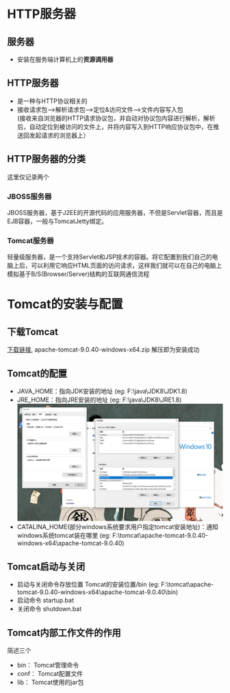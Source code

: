 # HTTP服务器
## 服务器
* 安装在服务端计算机上的**资源调用器**
## HTTP服务器
* 是一种与HTTP协议相关的
* 接收请求包-->解析请求包-->定位&访问文件-->文件内容写入包    
(接收来自浏览器的HTTP请求协议包，并自动对协议包内容进行解析，解析后，自动定位到被访问的文件上，并将内容写入到HTTP响应协议包中，在推送回发起请求的浏览器上）
## HTTP服务器的分类
这里仅记录两个
### JBOSS服务器
JBOSS服务器，基于J2EE的开源代码的应用服务器，不但是Servlet容器，而且是EJB容器，一般与TomcatJetty绑定。
### Tomcat服务器
轻量级服务器，是一个支持Servlet和JSP技术的容器。将它配置到我们自己的电脑上后，可以利用它响应HTML页面的访问请求，这样我们就可以在自己的电脑上模拟基于B/S(Browser/Server)结构的互联网通信流程
# Tomcat的安装与配置
## 下载Tomcat
[下载链接](http://tomcat.apache.org/), apache-tomcat-9.0.40-windows-x64.zip 解压即为安装成功
## Tomcat的配置
* JAVA_HOME：指向JDK安装的地址 (eg: F:\java\JDK8\JDK1.8)
* JRE_HOME：指向JRE安装的地址 (eg: F:\java\JDK8\JRE1.8)
![image](https://github.com/nanxinW/Servlet-/blob/main/Figure/java_home.png)
* CATALINA_HOME(部分windows系统要求用户指定tomcat安装地址)：通知windows系统tomcat装在哪里 (eg: F:\tomcat\apache-tomcat-9.0.40-windows-x64\apache-tomcat-9.0.40)
## Tomcat启动与关闭
* 启动与关闭命令存放位置
  Tomcat的安装位置/bin  (eg: F:\tomcat\apache-tomcat-9.0.40-windows-x64\apache-tomcat-9.0.40\bin)
* 启动命令
  startup.bat
* 关闭命令
  shutdown.bat
 ## Tomcat内部工作文件的作用
 简述三个
 * bin： Tomcat管理命令
 * conf： Tomcat配置文件
 * lib： Tomcat使用的jar包
